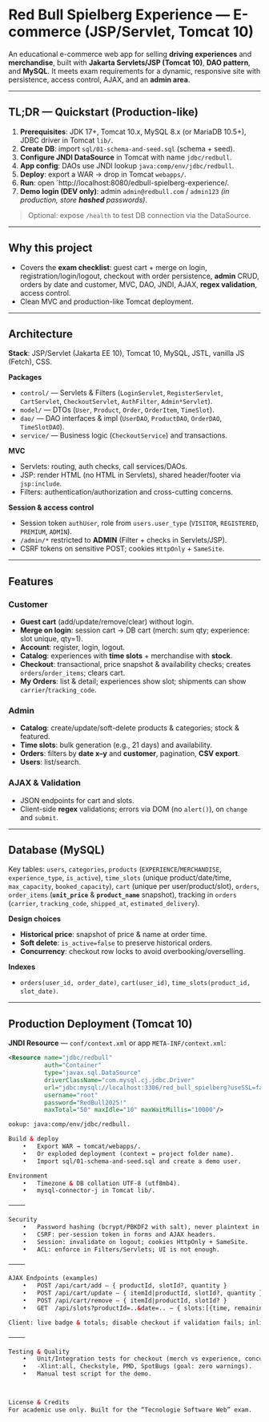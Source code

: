 # Red Bull Spielberg Experience — E-commerce (JSP/Servlet, Tomcat 10)

An educational e-commerce web app for selling **driving experiences** and **merchandise**, built with **Jakarta Servlets/JSP (Tomcat 10)**, **DAO pattern**, and **MySQL**. It meets exam requirements for a dynamic, responsive site with persistence, access control, AJAX, and an **admin area**.

---

## TL;DR — Quickstart (Production-like)

1. **Prerequisites**: JDK 17+, Tomcat 10.x, MySQL 8.x (or MariaDB 10.5+), JDBC driver in Tomcat `lib/`.
2. **Create DB**: import `sql/01-schema-and-seed.sql` (schema + seed).
3. **Configure JNDI DataSource** in Tomcat with name `jdbc/redbull`.
4. **App config**: DAOs use JNDI lookup `java:comp/env/jdbc/redbull`.
5. **Deploy**: export a WAR → drop in Tomcat `webapps/`.
6. **Run**: open `http://localhost:8080/edbull-spielberg-experience/.
7. **Demo login (DEV only)**: admin `admin@redbull.com` / `admin123` *(in production, store **hashed** passwords)*.

> Optional: expose `/health` to test DB connection via the DataSource.

---

## Why this project

- Covers the **exam checklist**: guest cart + merge on login, registration/login/logout, checkout with order persistence, **admin** CRUD, orders by date and customer, MVC, DAO, JNDI, AJAX, **regex validation**, access control.
- Clean MVC and production-like Tomcat deployment.

---

## Architecture

**Stack**: JSP/Servlet (Jakarta EE 10), Tomcat 10, MySQL, JSTL, vanilla JS (Fetch), CSS.

**Packages**
- `control/` — Servlets & Filters (`LoginServlet`, `RegisterServlet`, `CartServlet`, `CheckoutServlet`, `AuthFilter`, `Admin*Servlet`).
- `model/` — DTOs (`User`, `Product`, `Order`, `OrderItem`, `TimeSlot`).
- `dao/` — DAO interfaces & impl (`UserDAO`, `ProductDAO`, `OrderDAO`, `TimeSlotDAO`).
- `service/` — Business logic (`CheckoutService`) and transactions.

**MVC**
- Servlets: routing, auth checks, call services/DAOs.
- JSP: render HTML (no HTML in Servlets), shared header/footer via `jsp:include`.
- Filters: authentication/authorization and cross-cutting concerns.

**Session & access control**
- Session token `authUser`, role from `users.user_type` (`VISITOR`, `REGISTERED`, `PREMIUM`, `ADMIN`).
- `/admin/*` restricted to **ADMIN** (Filter + checks in Servlets/JSP).
- CSRF tokens on sensitive POST; cookies `HttpOnly` + `SameSite`.

---

## Features

### Customer
- **Guest cart** (add/update/remove/clear) without login.
- **Merge on login**: session cart → DB cart (merch: sum qty; experience: slot unique, qty=1).
- **Account**: register, login, logout.
- **Catalog**: experiences with **time slots** + merchandise with **stock**.
- **Checkout**: transactional, price snapshot & availability checks; creates `orders`/`order_items`; clears cart.
- **My Orders**: list & detail; experiences show slot; shipments can show `carrier`/`tracking_code`.

### Admin
- **Catalog**: create/update/soft-delete products & categories; stock & featured.
- **Time slots**: bulk generation (e.g., 21 days) and availability.
- **Orders**: filters by **date x–y** and **customer**, pagination, **CSV export**.
- **Users**: list/search.

### AJAX & Validation
- JSON endpoints for cart and slots.
- Client-side **regex** validations; errors via DOM (no `alert()`), on `change` and `submit`.

---

## Database (MySQL)

Key tables: `users`, `categories`, `products` (`EXPERIENCE`/`MERCHANDISE`, `experience_type`, `is_active`), `time_slots` (unique product/date/time, `max_capacity`, `booked_capacity`), `cart` (unique per user/product/slot), `orders`, `order_items` (**`unit_price`** & **`product_name`** snapshot), tracking in `orders` (`carrier`, `tracking_code`, `shipped_at`, `estimated_delivery`).

**Design choices**
- **Historical price**: snapshot of price & name at order time.
- **Soft delete**: `is_active=false` to preserve historical orders.
- **Concurrency**: checkout row locks to avoid overbooking/overselling.

**Indexes**
- `orders(user_id, order_date)`, `cart(user_id)`, `time_slots(product_id, slot_date)`.

---

## Production Deployment (Tomcat 10)

**JNDI Resource** — `conf/context.xml` or app `META-INF/context.xml`:
```xml
<Resource name="jdbc/redbull"
          auth="Container"
          type="javax.sql.DataSource"
          driverClassName="com.mysql.cj.jdbc.Driver"
          url="jdbc:mysql://localhost:3306/red_bull_spielberg?useSSL=false&allowPublicKeyRetrieval=true&serverTimezone=UTC"
          username="root"
          password="RedBull2025!"
          maxTotal="50" maxIdle="10" maxWaitMillis="10000"/>

ookup: java:comp/env/jdbc/redbull.

Build & deploy
	•	Export WAR → tomcat/webapps/.
	•	Or exploded deployment (context = project folder name).
	•	Import sql/01-schema-and-seed.sql and create a demo user.

Environment
	•	Timezone & DB collation UTF-8 (utf8mb4).
	•	mysql-connector-j in Tomcat lib/.

⸻

Security
	•	Password hashing (bcrypt/PBKDF2 with salt), never plaintext in DB.
	•	CSRF: per-session token in forms and AJAX headers.
	•	Session: invalidate on logout; cookies HttpOnly + SameSite.
	•	ACL: enforce in Filters/Servlets; UI is not enough.

⸻

AJAX Endpoints (examples)
	•	POST /api/cart/add — { productId, slotId?, quantity }
	•	POST /api/cart/update — { itemId|productId, slotId?, quantity }
	•	POST /api/cart/remove — { itemId|productId, slotId? }
	•	GET  /api/slots?productId=..&date=.. — { slots:[{time, remaining}...] }

Client: live badge & totals; disable checkout if validation fails; inline errors.

⸻

Testing & Quality
	•	Unit/Integration tests for checkout (merch vs experience, concurrency, idempotency).
	•	-Xlint:all, Checkstyle, PMD, SpotBugs (goal: zero warnings).
	•	Manual test script for the demo.



License & Credits
For academic use only. Built for the “Tecnologie Software Web” exam.
